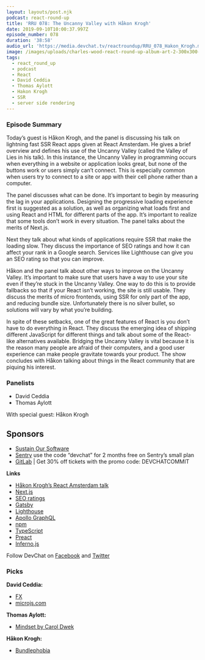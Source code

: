 ```yaml
---
layout: layouts/post.njk
podcast: react-round-up
title: 'RRU 078: The Uncanny Valley with Håkon Krogh'
date: 2019-09-10T10:00:37.997Z
episode_number: 078
duration: '38:58'
audio_url: 'https://media.devchat.tv/reactroundup/RRU_078_Hakon_Krogh.mp3'
image: /images/uploads/charles-wood-react-round-up-album-art-2-300x300-1.jpg
tags:
  - react_round_up
  - podcast
  - React
  - David Ceddia
  - Thomas Aylott
  - Hakon Krogh
  - SSR
  - server side rendering
---
```

### **Episode Summary**

Today’s guest is Håkon Krogh, and the panel is discussing his talk on lightning fast SSR React apps given at React Amsterdam. He gives a brief overview and defines his use of the Uncanny Valley (called the Valley of Lies in his talk). In this instance, the Uncanny Valley in programming occurs when everything in a website or application looks great, but none of the buttons work or users simply can’t connect. This is especially common when users try to connect to a site or app with their cell phone rather than a computer.

The panel discusses what can be done. It’s important to begin by measuring the lag in your applications. Designing the progressive loading experience first is suggested as a solution, as well as organizing what loads first and using React and HTML for different parts of the app. It’s important to realize that some tools don’t work in every situation. The panel talks about the merits of Next.js. 

Next they talk about what kinds of applications require SSR that make the loading slow. They discuss the importance of SEO ratings and how it can affect your rank in a Google search. Services like Lighthouse can give you an SEO rating so that you can improve. 

Håkon and the panel talk about other ways to improve on the Uncanny Valley. It’s important to make sure that users have a way to use your site even if they’re stuck in the Uncanny Valley. One way to do this is to provide fallbacks so that if your React isn’t working, the site is still usable. They discuss the merits of micro frontends, using SSR for only part of the app, and reducing bundle size. Unfortunately there is no silver bullet, so solutions will vary by what you’re building. 

In spite of these setbacks, one of the great features of React is you don’t have to do everything in React. They discuss the emerging idea of shipping different JavaScript for different things and talk about some of the React-like alternatives available. Bridging the Uncanny Valley is vital because it is the reason many people are afraid of their computers, and a good user experience can make people gravitate towards your product. The show concludes with Håkon talking about things in the React community that are piquing his interest. 


### **Panelists**



*   David Ceddia
*   Thomas Aylott

With special guest: Håkon Krogh


## **Sponsors**



*   [Sustain Our Software](https://devchat.tv/sustain-our-software/)
*   [Sentry](http://sentry.io/) use the code “devchat” for 2 months free on Sentry’s small plan
*   [GitLab](https://devchat.tv/gitlabcommit) | Get 30% off tickets with the promo code: DEVCHATCOMMIT

**Links**



*   [Håkon Krogh’s React Amsterdam talk](https://www.youtube.com/watch?v=cSaFLPciWP8)
*   [Next.js](https://nextjs.org/)
*   [SEO ratings](https://optinmonster.com/seo-ranking-factors/)
*   [Gatsby](https://www.gatsbyjs.org/)
*   [Lighthouse](https://github.com/GoogleChrome/lighthouse) 
*   [Apollo GraphQL](https://www.apollographql.com/)
*   [npm](https://www.npmjs.com/)
*   [TypeScript](https://www.typescriptlang.org/)
*   [Preact](https://preactjs.com/)
*   [Inferno.js](https://infernojs.org/)

Follow DevChat on [Facebook](https://www.facebook.com/DevChattv/?__tn__=%2Cd%2CP-R&eid=ARDBDrBnK71PDmx_8gE_IeIEo5SnM7cyzylVBjAwfaOo1ck_6q3GXuRBfaUQZaWVvFGyEVjrhDwnS_tV) and [Twitter](https://twitter.com/devchattv?lang=en)


### **Picks**

**David Ceddia:**



*   [FX](https://github.com/antonmedv/fx)
*   [microjs.com](http://microjs.com/)

**Thomas Aylott:**



*   [Mindset by Carol Dwek](https://www.amazon.com/Mindset-Psychology-Carol-S-Dweck/dp/0345472322/ref=sr_1_2?ie=UTF8&qid=1548462018&sr=8-1&linkCode=ll1&tag=devchattv-20&linkId=f06bfe7482dca8bb751ed6d7cc86e2ab&language=en_US)

**Håkon Krogh:**



*   [Bundlephobia](https://bundlephobia.com/) 

<!-- Docs to Markdown version 1.0β17 -->
